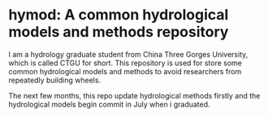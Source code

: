 # hymod: A common hydrological models and methods repository

I am a hydrology graduate student from China Three Gorges University, which is called CTGU for short.
This repository is used for store some common hydrological models and methods to avoid researchers from repeatedly building wheels.

The next few months, this repo update hydrological methods firstly and the hydrological models begin commit in July when i graduated.

